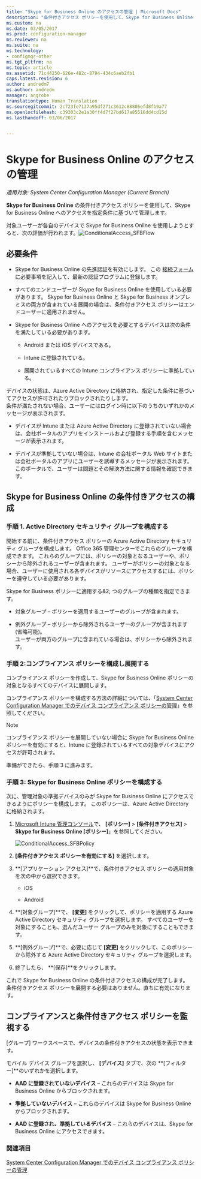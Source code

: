 ```yaml
---
title: "Skype for Business Online のアクセスの管理 | Microsoft Docs"
description: "条件付きアクセス ポリシーを使用して、Skype for Business Online へのアクセスを管理する方法について説明します。"
ms.custom: na
ms.date: 03/05/2017
ms.prod: configuration-manager
ms.reviewer: na
ms.suite: na
ms.technology:
- configmgr-other
ms.tgt_pltfrm: na
ms.topic: article
ms.assetid: 71c44250-626e-482c-8794-434c6aeb2fb1
caps.latest.revision: 6
author: andredm7
ms.author: andredm
manager: angrobe
translationtype: Human Translation
ms.sourcegitcommit: 2c723fe7137a95df271c3612c88805efd8fb9a77
ms.openlocfilehash: c39303c2e1a30ff4d7f27bd617a85516dd4cd15d
ms.lasthandoff: 03/06/2017


---
```

# <a name="manage-skype-for-business-online-access"></a>Skype for Business Online のアクセスの管理

*適用対象: System Center Configuration Manager (Current Branch)*


**Skype for Business Online** の条件付きアクセス ポリシーを使用して、Skype for Business Online へのアクセスを指定条件に基づいて管理します。  


 対象ユーザーが各自のデバイスで Skype for Business Online を使用しようとすると、次の評価が行われます。![ConditionalAccess&#95;SFBFlow](media/ConditionalAccess_SFBFlow.png)  

## <a name="prerequisites"></a>必要条件  

-   Skype for Business Online の先進認証を有効にします。 この [接続フォーム](https://connect.microsoft.com/office/Survey/NominationSurvey.aspx?SurveyID=17299&ProgramID=8715) に必要事項を記入して、最新の認証プログラムに登録します。  

-   すべてのエンドユーザーが Skype for Business Online を使用している必要があります。 Skype for Business Online と Skype for Business オンプレミスの両方が含まれている展開の場合は、条件付きアクセス ポリシーはエンドユーザーに適用されません。  

-   Skype for Business Online へのアクセスを必要とするデバイスは次の条件を満たしている必要があります。  

    -   Android または iOS デバイスである。  

    -   Intune に登録されている。  

    -   展開されているすべての Intune コンプライアンス ポリシーに準拠している。  

 デバイスの状態は、Azure Active Directory に格納され、指定した条件に基づいてアクセスが許可されたりブロックされたりします。  
条件が満たされない場合、ユーザーにはログイン時に以下のうちのいずれかのメッセージが表示されます。  

-   デバイスが Intune または Azure Active Directory に登録されていない場合は、会社ポータルのアプリをインストールおよび登録する手順を含むメッセージが表示されます。  

-   デバイスが準拠していない場合は、Intune の会社ポータル Web サイトまたは会社ポータルのアプリにユーザーを誘導するメッセージが表示されます。このポータルで、ユーザーは問題とその解決方法に関する情報を確認できます。  

## <a name="configure-conditional-access-for-skype-for-business-online"></a>Skype for Business Online の条件付きアクセスの構成  

### <a name="step-1-configure-active-directory-security-groups"></a>手順 1. Active Directory セキュリティ グループを構成する  
 開始する前に、条件付きアクセス ポリシーの Azure Active Directory セキュリティ グループを構成します。 Office 365 管理センターでこれらのグループを構成できます。 これらのグループには、ポリシーの対象となるユーザーや、ポリシーから除外されるユーザーが含まれます。 ユーザーがポリシーの対象となる場合、ユーザーに使用される各デバイスがリソースにアクセスするには、ポリシーを遵守している必要があります。  

 Skype for Business ポリシーに適用する&2; つのグループの種類を指定できます。  

-   対象グループ – ポリシーを適用するユーザーのグループが含まれます。  

-   例外グループ – ポリシーから除外されるユーザーのグループが含まれます (省略可能)。  
    ユーザーが両方のグループに含まれている場合は、ポリシーから除外されます。  

### <a name="step-2-configure-and-deploy-a-compliance-policy"></a>手順 2:コンプライアンス ポリシーを構成し展開する  
 コンプライアンス ポリシーを作成して、Skype for Business Online ポリシーの対象となるすべてのデバイスに展開します。  

 コンプライアンス ポリシーを構成する方法の詳細については、「[System Center Configuration Manager でのデバイス コンプライアンス ポリシーの管理](../../protect/deploy-use/device-compliance-policies.md)」を参照してください。  

> [!NOTE]  
>  コンプライアンス ポリシーを展開していない場合に Skype for Business Online ポリシーを有効にすると、Intune に登録されているすべての対象デバイスにアクセスが許可されます。  

 準備ができたら、手順 3 に進みます。  

### <a name="step-3-configure-the-skype-for-business-online-policy"></a>手順 3: Skype for Business Online ポリシーを構成する  
 次に、管理対象の準拠デバイスのみが Skype for Business Online にアクセスできるようにポリシーを構成します。 このポリシーは、Azure Active Directory に格納されます。  

1.  [Microsoft Intune 管理コンソール](https://manage.microsoft.com)で、 **[ポリシー]** > **[条件付きアクセス]** > **Skype for Business Online [ポリシー]**」を参照してください。  

     ![ConditionalAccess&#95;SFBPolicy](media/ConditionalAccess_SFBPolicy.png)  

2.  **[条件付きアクセス ポリシーを有効にする]** を選択します。  

3.  **[アプリケーション アクセス]**で、条件付きアクセス ポリシーの適用対象を次の中から選択できます。  

    -   iOS  

    -   Android  

4.  **[対象グループ]**で、 **[変更]** をクリックして、ポリシーを適用する Azure Active Directory セキュリティ グループを選択します。 すべてのユーザーを対象にすることも、選んだユーザー グループのみを対象にすることもできます。  

5.  **[例外グループ]**で、必要に応じて **[変更]** をクリックして、このポリシーから除外する Azure Active Directory セキュリティ グループを選択します。  

6.  終了したら、 **[保存]**をクリックします。  

 これで Skype for Business Online の条件付きアクセスの構成が完了します。 条件付きアクセス ポリシーを展開する必要はありません。直ちに有効になります。  

## <a name="monitor-the-compliance-and-conditional-access-policies"></a>コンプライアンスと条件付きアクセス ポリシーを監視する  
 [グループ] ワークスペースで、デバイスの条件付きアクセスの状態を表示できます。  

 モバイル デバイス グループを選択し、 **[デバイス]** タブで、次の **[フィルター]**のいずれかを選択します。  

-   **AAD に登録されていないデバイス** – これらのデバイスは Skype for Business Online からブロックされます。  

-   **準拠していないデバイス** – これらのデバイスは Skype for Business Online からブロックされます。  

-   **AAD に登録され、準拠しているデバイス** – これらのデバイスは、Skype for Business Online にアクセスできます。  

### <a name="see-also"></a>関連項目  

 [System Center Configuration Manager でのデバイス コンプライアンス ポリシーの管理](../../protect/deploy-use/device-compliance-policies.md)

